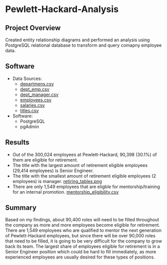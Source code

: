 # Pewlett-Hackard-Analysis

## Project Overview
Created entity relationship diagrams and performed an analysis using PostgreSQL relational database to transform and query comapny employee data. 

## Software
- Data Sources:
  - [departmens.csv]("../Data/departments.csv")
  - [dept_emp.csv]("../Data/dept_emp.csv")
  - [dept_manager.csv]("../Data/dept_manager.csv") 
  - [employees.csv]("../Data/employees.csv")
  - [salaries.csv]("../Data/salaries.csv")
  - [titles.csv]("../Data/titles.csv")
- Software: 
  - PostgreSQL
  - pgAdmin


## Results
* Out of the 300,024 employees at Pewlett-Hackard, 90,398 (30.1%) of them are eligible for retirement. 
* The title with the largest amount of retirement eligible employees (29,414 employees) is Senior Engineer. 
* The title with the smallest amount of retirement eligible employees (2 employees) is manager. 
[retiring_tables.png]("../Pewlett-Hackard-Analysis/retiring_tables.png")
* There are only 1,549 employees that are eligble for mentorship/training for an internal promotion. 
[mentorship_eligibility.csv]("../Data/mentorship_eligibility.csv")

## Summary
Based on my findings, about 90,400 roles will need to be filled throughout the company as more and more employees become eligible for retirement. There are 1,549 employees who are qualified to mentor the next generation of Pewlett-Hackard employees, but since there will be over 90,000 roles that need to be filled, it is going to be very difficult for the company to grow back its team. The largest share of employees eligible for retirement is in a Senior Engineer position which could be hard to fill immediately, as more experienced employees are usually desired for these types of positions. 
